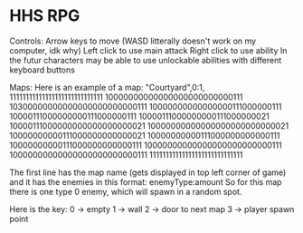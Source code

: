 # HHS RPG

Controls:
Arrow keys to move (WASD litterally doesn't work on my computer, idk why)
Left click to use main attack
Right click to use ability
In the futur characters may be able to use unlockable abilities with different keyboard buttons

Maps:
Here is an example of a map:
"Courtyard",0:1,
11111111111111111111111111111
10000000000000000000000000111
10300000000000000000000000111
10000000000000000111000000111
10000111000000000111000000111
10000111000000000111000000021
10000111000000000000000000021
10000000000000000000000000021
10000000000111000000000000021
10000000000111000000000000111
10000000000111000000000000111
10000000000000000000000000111
10000000000000000000000000111
11111111111111111111111111111

The first line has the map name (gets displayed in top left corner of game) and it has the enemies in this format:
enemyType:amount
So for this map there is one type 0 enemy, which will spawn in a random spot.

Here is the key:
0 -> empty
1 -> wall
2 -> door to next map
3 -> player spawn point
